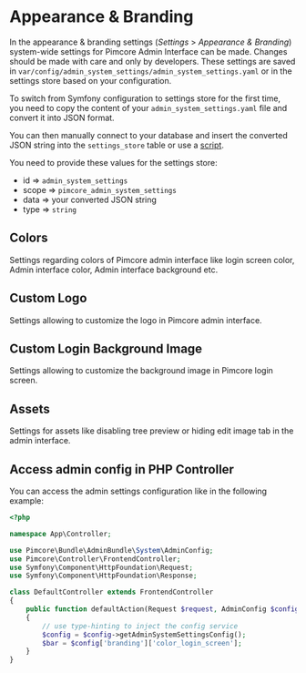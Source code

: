# Appearance & Branding

In the appearance & branding settings (*Settings* > *Appearance & Branding*) system-wide settings for Pimcore Admin Interface can be made. Changes should
be made with care and only by developers.
These settings are saved in `var/config/admin_system_settings/admin_system_settings.yaml` or in the settings store based on your configuration.

To switch from Symfony configuration to settings store for the first time, you need to copy the content of your `admin_system_settings.yaml` file and convert it into JSON format.

You can then manually connect to your database and insert the converted JSON string into the `settings_store` table or use a [script](../19_Development_Tools_and_Details/42_Settings_Store.md).

You need to provide these values for the settings store:
- id => `admin_system_settings`
- scope => `pimcore_admin_system_settings`
- data => your converted JSON string
- type => `string`

## Colors
Settings regarding colors of Pimcore admin interface like login screen color, Admin interface color, Admin interface background etc.

## Custom Logo
Settings allowing to customize the logo in Pimcore admin interface.

## Custom Login Background Image
Settings allowing to customize the background image in Pimcore login screen.

## Assets
Settings for assets like disabling tree preview or hiding edit image tab in the admin interface.

## Access admin config in PHP Controller
You can access the admin settings configuration like in the following example:

```php 
<?php

namespace App\Controller;

use Pimcore\Bundle\AdminBundle\System\AdminConfig;
use Pimcore\Controller\FrontendController;
use Symfony\Component\HttpFoundation\Request;
use Symfony\Component\HttpFoundation\Response;

class DefaultController extends FrontendController
{
    public function defaultAction(Request $request, AdminConfig $config): Response
    {
        // use type-hinting to inject the config service
        $config = $config->getAdminSystemSettingsConfig();
        $bar = $config['branding']['color_login_screen'];
    }
}
```
